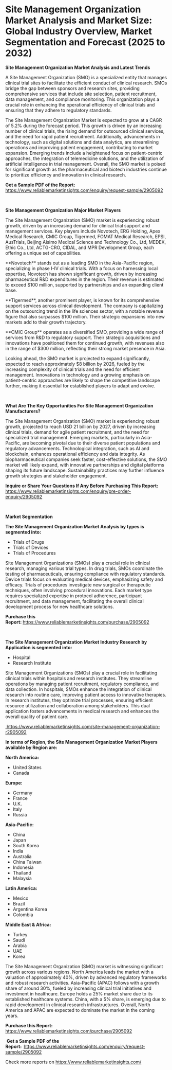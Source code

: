 <p><h1>Site Management Organization Market Analysis and Market Size: Global Industry Overview, Market Segmentation and Forecast (2025 to 2032)</h1></p><p><strong>Site Management Organization Market Analysis and Latest Trends</strong></p>
<p><p>A Site Management Organization (SMO) is a specialized entity that manages clinical trial sites to facilitate the efficient conduct of clinical research. SMOs bridge the gap between sponsors and research sites, providing comprehensive services that include site selection, patient recruitment, data management, and compliance monitoring. This organization plays a crucial role in enhancing the operational efficiency of clinical trials and ensuring that they adhere to regulatory standards.</p><p>The Site Management Organization Market is expected to grow at a CAGR of 5.2% during the forecast period. This growth is driven by an increasing number of clinical trials, the rising demand for outsourced clinical services, and the need for rapid patient recruitment. Additionally, advancements in technology, such as digital solutions and data analytics, are streamlining operations and improving patient engagement, contributing to market expansion. Emerging trends include a heightened focus on patient-centric approaches, the integration of telemedicine solutions, and the utilization of artificial intelligence in trial management. Overall, the SMO market is poised for significant growth as the pharmaceutical and biotech industries continue to prioritize efficiency and innovation in clinical research.</p></p>
<p><strong>Get a Sample PDF of the Report:&nbsp;</strong> <a href="https://www.reliablemarketinsights.com/enquiry/request-sample/2905092?utm_campaign=2185&utm_medium=2&utm_source=Github&utm_content=ia&utm_term=12032025&utm_id=site-management-organization">https://www.reliablemarketinsights.com/enquiry/request-sample/2905092</a></p>
<p>&nbsp;</p>
<p><strong>Site Management Organization Major Market Players</strong></p>
<p><p>The Site Management Organization (SMO) market is experiencing robust growth, driven by an increasing demand for clinical trial support and management services. Key players include Novotech, ERG Holding, Apex Medical Research, CMIC Group, Tigermed, FOMAT Medical Research, EPSI, AusTrials, Beijing Aisimo Medical Science and Technology Co., Ltd, MEDEX, Ethic Co., Ltd, ACTG-CRO, CIDAL, and MPR Development Group, each offering a unique set of capabilities.</p><p>**Novotech** stands out as a leading SMO in the Asia-Pacific region, specializing in phase I-IV clinical trials. With a focus on harnessing local expertise, Novotech has shown significant growth, driven by increasing pharmaceutical R&D expenditures in the region. Their revenue is estimated to exceed $100 million, supported by partnerships and an expanding client base.</p><p>**Tigermed**, another prominent player, is known for its comprehensive support services across clinical development. The company is capitalizing on the outsourcing trend in the life sciences sector, with a notable revenue figure that also surpasses $100 million. Their strategic expansions into new markets add to their growth trajectory.</p><p>**CMIC Group** operates as a diversified SMO, providing a wide range of services from R&D to regulatory support. Their strategic acquisitions and innovations have positioned them for continued growth, with revenues also in the range of $300 million, reflecting their strong market presence in Asia.</p><p>Looking ahead, the SMO market is projected to expand significantly, expected to reach approximately $8 billion by 2026, fueled by the increasing complexity of clinical trials and the need for efficient management. Innovations in technology and a growing emphasis on patient-centric approaches are likely to shape the competitive landscape further, making it essential for established players to adapt and evolve.</p></p>
<p>&nbsp;</p>
<p><strong>What Are The Key Opportunities For Site Management Organization Manufacturers?</strong></p>
<p><p>The Site Management Organization (SMO) market is experiencing robust growth, projected to reach USD 21 billion by 2027, driven by increasing clinical trials, demand for agile patient recruitment, and the need for specialized trial management. Emerging markets, particularly in Asia-Pacific, are becoming pivotal due to their diverse patient populations and regulatory advancements. Technological integration, such as AI and blockchain, enhances operational efficiency and data integrity. As biopharmaceutical companies seek faster, cost-effective solutions, the SMO market will likely expand, with innovative partnerships and digital platforms shaping its future landscape. Sustainability practices may further influence growth strategies and stakeholder engagement.</p></p>
<p><strong>Inquire or Share Your Questions If Any Before Purchasing This Report:</strong> <a href="https://www.reliablemarketinsights.com/enquiry/pre-order-enquiry/2905092?utm_campaign=2185&utm_medium=2&utm_source=Github&utm_content=ia&utm_term=12032025&utm_id=site-management-organization">https://www.reliablemarketinsights.com/enquiry/pre-order-enquiry/2905092</a></p>
<p>&nbsp;</p>
<p><strong>Market Segmentation</strong></p>
<p><strong>The Site Management Organization Market Analysis by types is segmented into:</strong></p>
<p><ul><li>Trials of Drugs</li><li>Trials of Devices</li><li>Trials of Procedures</li></ul></p>
<p><p>Site Management Organizations (SMOs) play a crucial role in clinical research, managing various trial types. In drug trials, SMOs coordinate the testing of pharmaceuticals, ensuring compliance with regulatory standards. Device trials focus on evaluating medical devices, emphasizing safety and efficacy. Trials of procedures investigate new surgical or therapeutic techniques, often involving procedural innovations. Each market type requires specialized expertise in protocol adherence, participant recruitment, and data management, facilitating the overall clinical development process for new healthcare solutions.</p></p>
<p><strong>Purchase this Report:&nbsp;</strong><a href="https://www.reliablemarketinsights.com/purchase/2905092?utm_campaign=2185&utm_medium=2&utm_source=Github&utm_content=ia&utm_term=12032025&utm_id=site-management-organization">https://www.reliablemarketinsights.com/purchase/2905092</a></p>
<p>&nbsp;</p>
<p><strong>The Site Management Organization Market Industry Research by Application is segmented into:</strong></p>
<p><ul><li>Hospital</li><li>Research Institute</li></ul></p>
<p><p>Site Management Organizations (SMOs) play a crucial role in facilitating clinical trials within hospitals and research institutes. They streamline operations by managing patient recruitment, regulatory compliance, and data collection. In hospitals, SMOs enhance the integration of clinical research into routine care, improving patient access to innovative therapies. In research institutes, they optimize trial processes, ensuring efficient resource utilization and collaboration among stakeholders. This dual application fosters advancements in medical research and enhances the overall quality of patient care.</p></p>
<p><a href="https://www.reliablemarketinsights.com/site-management-organization-r2905092?utm_campaign=2185&utm_medium=2&utm_source=Github&utm_content=ia&utm_term=12032025&utm_id=site-management-organization">&nbsp;https://www.reliablemarketinsights.com/site-management-organization-r2905092</a></p>
<p><strong>In terms of Region, the Site Management Organization Market Players available by Region are:</strong></p>
<p>
    <p> <strong> North America: </strong>
        <ul>
            <li>United States</li>
            <li>Canada</li>
        </ul>
        </p> 
    <p> <strong> Europe: </strong>
        <ul>
            <li>Germany</li>
            <li>France</li>
            <li>U.K.</li>
            <li>Italy</li>
            <li>Russia</li>
        </ul>
        </p> 
    <p> <strong> Asia-Pacific: </strong>
        <ul>
            <li>China</li>
            <li>Japan</li>
            <li>South Korea</li>
            <li>India</li>
            <li>Australia</li>
            <li>China Taiwan</li>
            <li>Indonesia</li>
            <li>Thailand</li>
            <li>Malaysia</li>
        </ul>
        </p> 
    <p> <strong> Latin America: </strong>
        <ul>
            <li>Mexico</li>
            <li>Brazil</li>
            <li>Argentina Korea</li>
            <li>Colombia</li>
        </ul>
        </p> 
    <p> <strong> Middle East & Africa: </strong>
        <ul>
            <li>Turkey</li>
            <li>Saudi</li>
            <li>Arabia</li>
            <li>UAE</li>
            <li>Korea</li>
        </ul>
    </p>
    </p>
<p><p>The Site Management Organization (SMO) market is witnessing significant growth across various regions. North America leads the market with a valuation of approximately 40%, driven by advanced regulatory frameworks and robust research activities. Asia-Pacific (APAC) follows with a growth share of around 30%, fueled by increasing clinical trial initiatives and investment in healthcare. Europe holds a 25% market share due to its established healthcare systems. China, with a 5% share, is emerging due to rapid development in clinical research infrastructures. Overall, North America and APAC are expected to dominate the market in the coming years.</p></p>
<p><strong>Purchase this Report: </strong><a href="https://www.reliablemarketinsights.com/purchase/2905092?utm_campaign=2185&utm_medium=2&utm_source=Github&utm_content=ia&utm_term=12032025&utm_id=site-management-organization">https://www.reliablemarketinsights.com/purchase/2905092</a></p>
<p>&nbsp;<strong>Get a Sample PDF of the Report:&nbsp;&nbsp;</strong><a href="https://www.reliablemarketinsights.com/enquiry/request-sample/2905092?utm_campaign=2185&utm_medium=2&utm_source=Github&utm_content=ia&utm_term=12032025&utm_id=site-management-organization">https://www.reliablemarketinsights.com/enquiry/request-sample/2905092</a></p>
<p><strong></strong></p>
<p>Check more reports on <a href="https://www.reliablemarketinsights.com/?utm_campaign=2185&utm_medium=2&utm_source=Github&utm_content=ia&utm_term=12032025&utm_id=site-management-organization">https://www.reliablemarketinsights.com/</a></p>